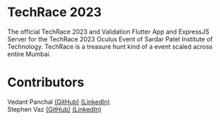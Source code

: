 # TechRace 2023
The official TechRace 2023 and Validation Flutter App and ExpressJS Server for the TechRace 2023 Oculus Event of Sardar Patel Institute of Technology. 
TechRace is a treasure hunt kind of a event scaled across entire Mumbai.

# Contributors
Vedant Panchal <a href="https://github.com/DeveloperDowny">(GitHub)</a> <a href="https://www.linkedin.com/in/vedantpanchal/">(LinkedIn)</a><br>
Stephen Vaz <a href="https://github.com/stephenvaz">(GitHub)</a> <a href="https://www.linkedin.com/in/stephen-vaz-b9b791218">(LinkedIn)</a> 
